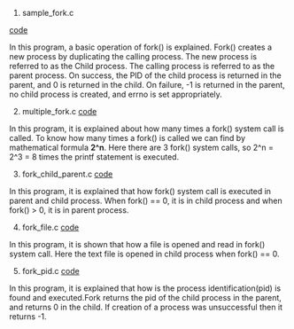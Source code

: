 1. sample_fork.c
	
<td><a href="https://github.com/abinashprabakar/Advanced-C/blob/main/fork/sample_fork.c"> code </a></td>

In this program, a basic operation of fork() is explained. Fork() creates a new process by duplicating 
the calling process. The new process is referred to as the Child process. The calling process is referred to
as the parent process. On success, the PID of the child process is returned in the parent, and 0 is returned
in the child. On failure, -1 is returned in the parent, no child process is created, and errno is set appropriately.


2. multiple_fork.c	<td><a href="https://github.com/abinashprabakar/Advanced-C/blob/main/fork/multiple_fork.c"> code </a></td>

In this program, it is explained about how many times a fork() system call is called. To know how many times a fork()
is called we can find by mathematical formula **2^n**. Here there are 3 fork() system calls, so 2^n = 2^3 = 8 times the printf statement is executed.


3. fork_child_parent.c	<td><a href="https://github.com/abinashprabakar/Advanced-C/blob/main/fork/fork_child_parent.c"> code </a></td>

In this program, it is explained that how fork() system call is executed in parent and child process. When fork() == 0, it is in child process and when fork() > 0, it is in parent process. 


4. fork_file.c	<td><a href="https://github.com/abinashprabakar/Advanced-C/blob/main/fork/fork_file.c"> code </a></td>

In this program, it is shown that how a file is opened and read in fork() system call. Here the text file is opened in
child process when fork() == 0.


5. fork_pid.c	<td><a href="https://github.com/abinashprabakar/Advanced-C/blob/main/fork/fork_pid.c"> code </a></td>

In this program, it is explained that how is the process identification(pid) is found and executed.Fork returns the pid of the child process in the parent, and returns 0 in the child. If creation of a process was unsuccessful then it 
returns -1.  
